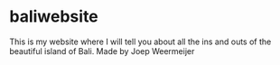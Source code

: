 # baliwebsite
This is my website where I will tell you about all the ins and outs of the beautiful island of Bali.
Made by Joep Weermeijer
